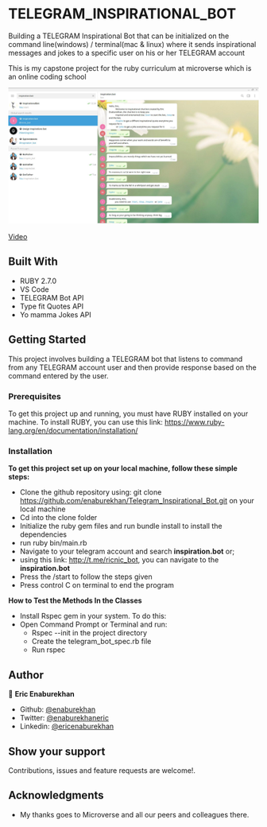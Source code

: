 # TELEGRAM_INSPIRATIONAL_BOT
Building a TELEGRAM Inspirational Bot that can be initialized on the command line(windows) / terminal(mac & linux) where it sends inspirational messages and jokes to a specific user on his or her TELEGRAM account

This is my capstone project for the ruby curriculum at microverse which is an online coding school

![TELEGRAM_Inspirational_Bot-screen-shot](./readme.png)
 
 [Video](https://www.loom.com/share/04b89bd031074eb497db02efdb8ec9f3)

## Built With

- RUBY 2.7.0
- VS Code
- TELEGRAM Bot API
- Type fit Quotes API
- Yo mamma Jokes API

## Getting Started

This project involves building a TELEGRAM bot that listens to command from any TELEGRAM account user and then provide response based on the command entered by the user. 

### Prerequisites

To get this project up and running, you must have RUBY installed on your machine.
To install RUBY, you can use this link: https://www.ruby-lang.org/en/documentation/installation/

### Installation

**To get this project set up on your local machine, follow these simple steps:**

- Clone the github repository using: git clone https://github.com/enaburekhan/Telegram_Inspirational_Bot.git on your local machine
- Cd into the clone folder
- Initialize the ruby gem files and run bundle install to install the dependencies
- run ruby bin/main.rb
- Navigate to your telegram account and search **inspiration.bot** or;
- using this link: http://t.me/ricnic_bot, you can navigate to the **inspiration.bot**
- Press the /start to follow the steps given
- Press control C on terminal to end the program

**How to Test the Methods In the Classes**

- Install Rspec gem in your system. To do this:
- Open Command Prompt or Terminal and run:
   - Rspec --init in the project directory
   - Create the telegram_bot_spec.rb file
   - Run rspec

## Author

👤 **Eric Enaburekhan**

- Github: [@enaburekhan](https://github.com/enaburekhan)
- Twitter: [@enaburekhaneric](https://twitter.com/enaburekhaneric)
- Linkedin: [@ericenaburekhan](https://www.linkedin.com/in/eric-enaburekhan-801a28100/)


## Show your support

Contributions, issues and feature requests are welcome!.

## Acknowledgments

- My thanks goes to Microverse and all our peers and colleagues there.

